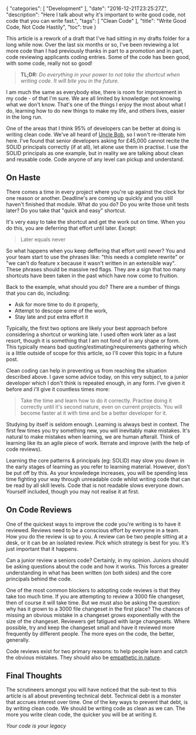 {
    "categories": [ "Development" ],
    "date": "2016-12-21T23:25:27Z",
    "description": "Here I talk about why it's important to write good code, not code that you can write fast.",
    "tags": [ "Clean Code" ],
    "title": "Write Good Code, Not Code Hastily",
    "toc": true
}

This article is a rework of a draft that I've had sitting in my drafts folder for a long while now. Over the last six months or so, I've been reviewing a lot more code than I had previously thanks in part to a promotion and in part, code reviewing applicants coding entries. Some of the code has been good, with some code, really not so good!
<!--more-->

> **TL;DR:** *Do everything in your power to not take the shortcut when writing code. It will bite you in the future.*

I am much the same as everybody else, there is room for improvement in my code - of that I'm sure. We are all limited by knowledge: not knowing what we don't know. That's one of the things I enjoy the most about what I do, learning how to do new things to make my life, and others lives, easier in the long run.

One of the areas that I think 95% of developers can be better at doing is writing clean code. We've all heard of [Uncle Bob](https://cleancoders.com/), so I won't re-itterate him here. I've found that senior developers asking for £45,000 cannot recite the SOLID principals correctly (if at all), let alone use them in practise. I use the SOLID principals as one example, but in reality we are talking about clean and reusable code. Code anyone of any level can pickup and understand.

## On Haste

There comes a time in every project where you're up against the clock for one reason or another. Deadline's are coming up quickly and you still haven't finished that module. What do you do? Do you write those unit tests later? Do you take that "quick and easy" shortcut.

It's very easy to take the shortcut and get the work out on time. When you do this, you are deferring that effort until later. Except:

> Later equals never

So what happens when you keep deffering that effort until never? You and your team start to use the phrases like: "this needs a complete rewrite" or "we can't do feature x because it wasn't written in an extensible way". These phrases should be massive red flags. They are a sign that too many shortcuts have been taken in the past which have now come to fruition.

Back to the example, what should you do? There are a number of things that you can do, including:

- Ask for more time to do it properly,
- Attempt to descope some of the work,
- Stay late and put extra effort it

Typically, the first two options are likely your best approach before considering a shortcut or working late. I used often work later as a last resort, though it is something that I am not fond of in any shape or form. This typically means bad quoting/estimating/requirements gathering which is a little outside of scope for this article, so I'll cover this topic in a future post.

Clean coding can help in preventing us from reaching the situation described above. I gave some advice today, on this very subject, to a junior developer which I don't think is repeated enough, in any form. I've given it before and i'll give it countless times more:

> Take the time and learn how to do it correctly. Practise doing it correctly until it's second nature, even on current projects. You will become faster at it with time and be a better developer for it.

Studying by itself is seldom enough. Learning is always best in context. The first few times you try something new, you will inevitably make mistakes. It's natural to make mistakes when learning, we are human afterall. Think of learning like its an agile piece of work. Iterrate and improve (with the help of code reviews).

Learning the core patterns & principals (eg: SOLID) may slow you down in the early stages of learning as you refer to learning material. However, don't be put off by this. As your knowledege increases, you will be spending less time fighting your way through unreadable code whilst writing code that can be read by all skill levels. Code that is not readable slows everyone down. Yourself included, though you may not realise it at first.

## On Code Reviews

One of the quickest ways to improve the code you're writing is to have it reviewed. Reviews need to be a conscious effort by everyone in a team. How you do the review is up to you. A review can be two people sitting at a desk, or it can be an isolated review. Pick which strategy is best for you. It's just important that it happens.

Can a junior review a seniors code? Certainly, in my opinion. Juniors should be asking questions about the code and how it works. This forces a greater understanding in what has been written (on both sides) and the core  principals behind the code.

One of the most common blockers to adopting code reviews is that they take too much time. If you are attempting to review a 3000 file changeset, then of course it will take time. But we must also be asking the question: why has it grown to a 3000 file changeset in the first place? The chances of missing an obvious mistake in a changeset grows exponentially with the size of the changeset. Reviewers get fatigued with large changesets. Where possible, try and keep the changeset small and have it reviewed more frequently by different people. The more eyes on the code, the better, generally.

Code reviews exist for two primary reasons: to help people learn and catch the obvious mistakes. They should also be [empathetic in nature](https://slack.engineering/on-empathy-pull-requests-979e4257d158).

## Final Thoughts

The scrutineers amongst you will have noticed that the sub-text to this article is all about preventing technical debt. Technical debt is a monster that accrues interest over time. One of the key ways to prevent that debt, is by writing clean code. We should be writing code as clean as we can. The more you write clean code, the quicker you will be at writing it.

*Your code is your legacy*
